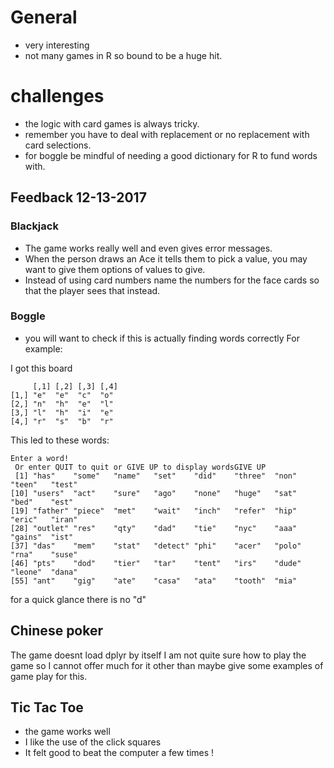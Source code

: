 # General 

- very interesting 
- not many games in R so bound to be a huge hit. 

# challenges 

- the logic with card games is always tricky.
- remember you have to deal with replacement or no replacement with card selections. 
- for boggle be mindful of needing a good dictionary for R to fund words with. 



## Feedback 12-13-2017

### Blackjack

- The game works really well and even gives error messages. 
- When the person draws an Ace it tells them to pick a value, you may want to give them options of values to give. 
- Instead of using card numbers name the numbers for the face cards so that the player sees that instead. 

### Boggle

- you will want to check if this is actually finding words correctly For example:

I got this board

```
     [,1] [,2] [,3] [,4]
[1,] "e"  "e"  "c"  "o" 
[2,] "n"  "h"  "e"  "l" 
[3,] "l"  "h"  "i"  "e" 
[4,] "r"  "s"  "b"  "r"
```

This led to these words: 

```
Enter a word! 
 Or enter QUIT to quit or GIVE UP to display wordsGIVE UP
 [1] "has"    "some"   "name"   "set"    "did"    "three"  "non"    "teen"   "test"  
[10] "users"  "act"    "sure"   "ago"    "none"   "huge"   "sat"    "bed"    "est"   
[19] "father" "piece"  "met"    "wait"   "inch"   "refer"  "hip"    "eric"   "iran"  
[28] "outlet" "res"    "qty"    "dad"    "tie"    "nyc"    "aaa"    "gains"  "ist"   
[37] "das"    "mem"    "stat"   "detect" "phi"    "acer"   "polo"   "rna"    "suse"  
[46] "pts"    "dod"    "tier"   "tar"    "tent"   "irs"    "dude"   "leone"  "dana"  
[55] "ant"    "gig"    "ate"    "casa"   "ata"    "tooth"  "mia"   
```

for a quick glance there is no "d" 


## Chinese poker

The game doesnt load dplyr by itself
I am not quite sure how to play the game so  I cannot offer much for it other than maybe give some examples of game play for this. 

## Tic Tac Toe

- the game works well
- I like the use of the click squares
- It felt good to beat the computer a few times !